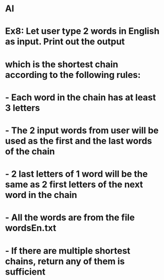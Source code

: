 # AI

# Ex8: Let user type 2 words in English as input. Print out the output
# which is the shortest chain according to the following rules:
# - Each word in the chain has at least 3 letters
# - The 2 input words from user will be used as the first and the last words of the chain
# - 2 last letters of 1 word will be the same as 2 first letters of the next word in the chain
# - All the words are from the file wordsEn.txt
# - If there are multiple shortest chains, return any of them is sufficient
